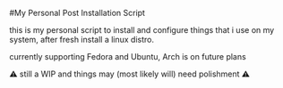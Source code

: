 #My Personal Post Installation Script

this is my personal script to install and configure things that i use on my system, after fresh install a linux distro.

currently supporting Fedora and Ubuntu, Arch is on future plans

:warning: still a WIP and things may (most likely will) need polishment :warning:
